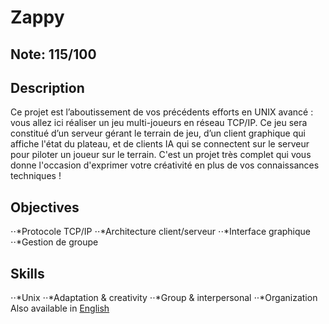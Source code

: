 # Zappy

## Note: 115/100

## Description

Ce projet est l’aboutissement de vos précédents efforts en UNIX avancé : vous allez ici réaliser un jeu multi-joueurs en réseau TCP/IP. Ce jeu sera constitué d’un serveur gérant le terrain de jeu, d’un client graphique qui affiche l'état du plateau, et de clients IA qui se connectent sur le serveur pour piloter un joueur sur le terrain. C'est un projet très complet qui vous donne l'occasion d'exprimer votre créativité en plus de vos connaissances techniques !

## Objectives
⋅⋅*Protocole TCP/IP 
⋅⋅*Architecture client/serveur 
⋅⋅*Interface graphique 
⋅⋅*Gestion de groupe 
## Skills
⋅⋅*Unix 
⋅⋅*Adaptation & creativity 
⋅⋅*Group & interpersonal 
⋅⋅*Organization 
Also available in [English](Readme.md)
